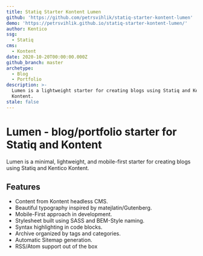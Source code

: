 ```yaml
---
title: Statiq Starter Kontent Lumen
github: 'https://github.com/petrsvihlik/statiq-starter-kontent-lumen'
demo: 'https://petrsvihlik.github.io/statiq-starter-kontent-lumen/'
author: Kentico
ssg:
  - Statiq
cms:
  - Kontent
date: 2020-10-20T00:00:00.000Z
github_branch: master
archetype:
  - Blog
  - Portfolio
description: >-
  Lumen is a lightweight starter for creating blogs using Statiq and Kentico
  Kontent.
stale: false
---
```


# Lumen - blog/portfolio starter for Statiq and Kontent

Lumen is a minimal, lightweight, and mobile-first starter for creating blogs using Statiq and Kentico Kontent.

## Features

* Content from Kontent headless CMS.
* Beautiful typography inspired by matejlatin/Gutenberg.
* Mobile-First approach in development.
* Stylesheet built using SASS and BEM-Style naming.
* Syntax highlighting in code blocks.
* Archive organized by tags and categories.
* Automatic Sitemap generation.
* RSS/Atom support out of the box